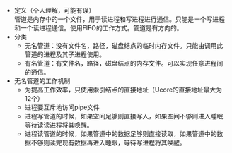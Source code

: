 * 定义（个人理解，可能有误）  
  管道是内存中的一个文件，用于读进程和写进程进行通信。只能是一个写进程和一个读进程通信。使用FIFO的工作方式。管道是有方向的。
* 分类  
  * 无名管道：没有文件名，路径，磁盘结点的临时内存文件。只能由调用此管道的进程及其子进程使用。
  * 有名管道：有文件名，路径，磁盘结点的内存文件。可以实现任意进程间的通信。
* 无名管道的工作机制
  * 为提高工作效率，只使用索引结点的直接地址（Ucore的直接地址最大为12个）
  * 进程要互斥地访问pipe文件
  * 进程写管道的时候，如果空间足够则直接写入，如果空间不够则进入睡眠等待读读进程将其唤醒。
  * 进程读管道的时候，如果管道中的数据足够则直接读取，如果管道中的数据不够则读完现有数据再进入睡眼，等待写进程将其唤醒。

